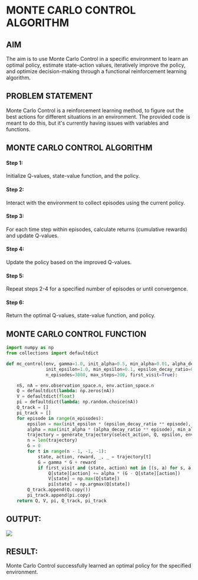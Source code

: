 # MONTE CARLO CONTROL ALGORITHM

## AIM
The aim is to use Monte Carlo Control in a specific environment to learn an optimal policy, estimate state-action values, iteratively improve the policy, and optimize decision-making through a functional reinforcement learning algorithm.
## PROBLEM STATEMENT
Monte Carlo Control is a reinforcement learning method, to figure out the best actions for different situations in an environment. The provided code is meant to do this, but it's currently having issues with variables and functions.
## MONTE CARLO CONTROL ALGORITHM
#### Step 1:
 Initialize Q-values, state-value function, and the policy.
#### Step 2:
 Interact with the environment to collect episodes using the current policy.
#### Step 3:
 For each time step within episodes, calculate returns (cumulative rewards) and update Q-values.
#### Step 4:
 Update the policy based on the improved Q-values.
#### Step 5:
 Repeat steps 2-4 for a specified number of episodes or until convergence.
#### Step 6:
 Return the optimal Q-values, state-value function, and policy.
## MONTE CARLO CONTROL FUNCTION
```python
import numpy as np
from collections import defaultdict

def mc_control(env, gamma=1.0, init_alpha=0.5, min_alpha=0.01, alpha_decay_ratio=0.5,
               init_epsilon=1.0, min_epsilon=0.1, epsilon_decay_ratio=0.9,
               n_episodes=3000, max_steps=200, first_visit=True):

    nS, nA = env.observation_space.n, env.action_space.n
    Q = defaultdict(lambda: np.zeros(nA))
    V = defaultdict(float)
    pi = defaultdict(lambda: np.random.choice(nA))  
    Q_track = []
    pi_track = []
    for episode in range(n_episodes):
        epsilon = max(init_epsilon * (epsilon_decay_ratio ** episode), min_epsilon)
        alpha = max(init_alpha * (alpha_decay_ratio ** episode), min_alpha)  
        trajectory = generate_trajectory(select_action, Q, epsilon, env, max_steps)
        n = len(trajectory)
        G = 0  
        for t in range(n - 1, -1, -1):
            state, action, reward, _, _ = trajectory[t]
            G = gamma * G + reward
            if first_visit and (state, action) not in [(s, a) for s, a, _, _, _ in trajectory[:t]]:
                Q[state][action] += alpha * (G - Q[state][action])
                V[state] = np.max(Q[state])
                pi[state] = np.argmax(Q[state])
        Q_track.append(Q.copy())
        pi_track.append(pi.copy)
    return Q, V, pi, Q_track, pi_track
```

## OUTPUT:
![](https://drive.google.com/file/d/1Vop2LBef6q36T0jzBiRYC4AXT5xIRmHj/view?usp=drive_link)
## RESULT:

Monte Carlo Control successfully learned an optimal policy for the specified environment.





